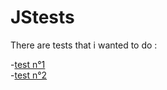 # JStests

There are tests that i wanted to do :

  -[test n°1](https://nath54.github.io/jstests/test1.html)  
  -[test n°2](https://nath54.github.io/jstests/test2.html)
    

